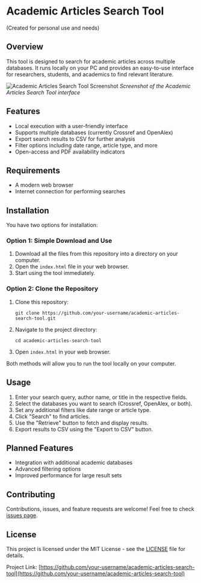# Academic Articles Search Tool
(Created for personal use and needs)
## Overview
This tool is designed to search for academic articles across multiple databases. It runs locally on your PC and provides an easy-to-use interface for researchers, students, and academics to find relevant literature.

![Academic Articles Search Tool Screenshot](assets/ast.png)
*Screenshot of the Academic Articles Search Tool interface*

## Features
- Local execution with a user-friendly interface
- Supports multiple databases (currently Crossref and OpenAlex)
- Export search results to CSV for further analysis
- Filter options including date range, article type, and more
- Open-access and PDF availability indicators

## Requirements
- A modern web browser
- Internet connection for performing searches

## Installation
You have two options for installation:

### Option 1: Simple Download and Use
1. Download all the files from this repository into a directory on your computer.
2. Open the `index.html` file in your web browser.
3. Start using the tool immediately.

### Option 2: Clone the Repository
1. Clone this repository:
   ```
   git clone https://github.com/your-username/academic-articles-search-tool.git
   ```
2. Navigate to the project directory:
   ```
   cd academic-articles-search-tool
   ```
3. Open `index.html` in your web browser.

Both methods will allow you to run the tool locally on your computer.

## Usage
1. Enter your search query, author name, or title in the respective fields.
2. Select the databases you want to search (Crossref, OpenAlex, or both).
3. Set any additional filters like date range or article type.
4. Click "Search" to find articles.
5. Use the "Retrieve" button to fetch and display results.
6. Export results to CSV using the "Export to CSV" button.

## Planned Features
- Integration with additional academic databases
- Advanced filtering options
- Improved performance for large result sets

## Contributing
Contributions, issues, and feature requests are welcome! Feel free to check [issues page](https://github.com/masad08/academic-articles-search-tool/issues).

## License
This project is licensed under the MIT License - see the [LICENSE](LICENSE) file for details.


Project Link: [https://github.com/your-username/academic-articles-search-tool](https://github.com/your-username/academic-articles-search-tool)
